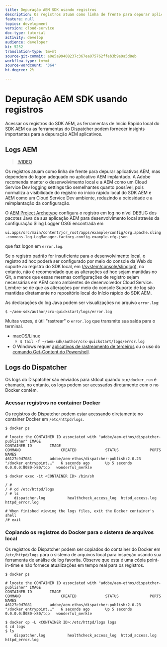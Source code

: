 ```yaml
---
title: Depuração AEM SDK usando registros
description: Os registros atuam como linha de frente para depurar aplicativos AEM, mas dependem do logon adequado no aplicativo AEM implantado.
feature: null
topics: development
version: cloud-service
doc-type: tutorial
activity: develop
audience: developer
kt: 5252
translation-type: tm+mt
source-git-commit: a0e5a99408237c367ea075762ffeb3b9e9a5d8eb
workflow-type: tm+mt
source-wordcount: '364'
ht-degree: 2%

---
```



# Depuração AEM SDK usando registros

Acessar os registros do SDK AEM, as ferramentas de Início Rápido local do SDK AEM ou as ferramentas do Dispatcher podem fornecer insights importantes para a depuração AEM aplicativos.

## Logs AEM

>[!VIDEO](https://video.tv.adobe.com/v/34334/?quality=12&learn=on)

Os registros atuam como linha de frente para depurar aplicativos AEM, mas dependem do logon adequado no aplicativo AEM implantado. A Adobe recomenda manter o desenvolvimento local e a AEM como um Cloud Service Dev logging settings tão semelhantes quanto possível, pois normaliza a visibilidade do registro no início rápido local do SDK AEM e AEM como um Cloud Service Dev ambiente, reduzindo a ociosidade e a reimplantação da configuração.

O [AEM Project Archetype](https://github.com/adobe/aem-project-archetype) configura o registro em log no nível DEBUG dos pacotes Java da sua aplicação AEM para desenvolvimento local através da configuração Sling Logger OSGi encontrada em

`ui.apps/src/main/content/jcr_root/apps/example/config/org.apache.sling.commons.log.LogManager.factory.config-example.cfg.json`

que faz logon em `error.log`.

Se o registro padrão for insuficiente para o desenvolvimento local, o registro ad hoc poderá ser configurado por meio do console da Web do suporte ao registro do SDK local, em ([/system/console/slinglog](http://localhost:4502/system/console/slinglog)), no entanto, não é recomendado que as alterações ad hoc sejam mantidas no Git, a menos que essas mesmas configurações de registro sejam necessárias em AEM como ambientes de desenvolvedor Cloud Service. Lembre-se de que as alterações por meio do console Suporte de log são mantidas diretamente no repositório local do Início rápido do SDK AEM.

As declarações do log Java podem ser visualizações no arquivo `error.log`:

```
$ ~/aem-sdk/author/crx-quickstart/logs/error.log
```

Muitas vezes, é útil &quot;rastrear&quot; o `error.log` que transmite sua saída para o terminal.

+ macOS/Linux
   + `$ tail -f ~/aem-sdk/author/crx-quickstart/logs/error.log`
+ O Windows requer [aplicativos de rastreamento de terceiros](https://stackoverflow.com/questions/187587/a-windows-equivalent-of-the-unix-tail-command) ou o uso do [comando Get-Content do Powershell](https://stackoverflow.com/a/46444596/133936).

## Logs do Dispatcher

Os logs do Dispatcher são enviados para stdout quando `bin/docker_run` é chamado, no entanto, os logs podem ser acessados diretamente com o no Docker contém.

### Acessar registros no container Docker

Os registros do Dispatcher podem estar acessando diretamente no container Docker em `/etc/httpd/logs`.

```shell
$ docker ps

# locate the CONTAINER ID associated with "adobe/aem-ethos/dispatcher-publisher" IMAGE
CONTAINER ID        IMAGE                                       COMMAND                  CREATED             STATUS              PORTS                  NAMES
46127c9d7081        adobe/aem-ethos/dispatcher-publish:2.0.23   "/docker_entrypoint.…"   6 seconds ago       Up 5 seconds        0.0.0.0:8080->80/tcp   wonderful_merkle

$ docker exec -it <CONTAINER ID> /bin/sh

/ # 
/ # cd /etc/httpd/logs
/ # ls
    dispatcher.log          healthcheck_access_log  httpd_access.log        httpd_error.log

# When finished viewing the logs files, exit the Docker container's shell
/# exit
```

### Copiando os registros do Docker para o sistema de arquivos local

Os registros do Dispatcher podem ser copiados do container do Docker em `/etc/httpd/logs` para o sistema de arquivos local para inspeção usando sua ferramenta de análise de log favorita. Observe que esta é uma cópia point-in-time e não fornece atualizações em tempo real para os registros.

```shell
$ docker ps

# locate the CONTAINER ID associated with "adobe/aem-ethos/dispatcher-publisher" IMAGE
CONTAINER ID        IMAGE                                       COMMAND                  CREATED             STATUS              PORTS                  NAMES
46127c9d7081        adobe/aem-ethos/dispatcher-publish:2.0.23   "/docker_entrypoint.…"   6 seconds ago       Up 5 seconds        0.0.0.0:8080->80/tcp   wonderful_merkle

$ docker cp -L <CONTAINER ID>:/etc/httpd/logs logs 
$ cd logs
$ ls
    dispatcher.log          healthcheck_access_log  httpd_access.log        httpd_error.log
```

